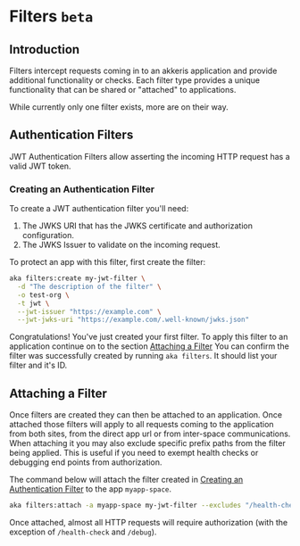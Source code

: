 # Filters `beta`

<!-- toc -->
## Introduction

Filters intercept requests coming in to an akkeris application and provide additional functionality or checks.  Each filter type provides a unique functionality that can be shared or "attached" to applications. 

While currently only one filter exists, more are on their way.

## Authentication Filters

JWT Authentication Filters allow asserting the incoming HTTP request has a valid JWT token.

### Creating an Authentication Filter

To create a JWT authentication filter you'll need:

1. The JWKS URI that has the JWKS certificate and authorization configuration.
2. The JWKS Issuer to validate on the incoming request.

To protect an app with this filter, first create the filter:

```bash
aka filters:create my-jwt-filter \
  -d "The description of the filter" \
  -o test-org \
  -t jwt \
  --jwt-issuer "https://example.com" \
  --jwt-jwks-uri "https://example.com/.well-known/jwks.json"
```

Congratulations! You've just created your first filter. To apply this filter to an application continue on to the section [Attaching a Filter](filters.md#attaching-a-filter) You can confirm the filter was successfully created by running `aka filters`. It should list your filter and it's ID.

## Attaching a Filter

Once filters are created they can then be attached to an application. Once attached those filters will apply to all requests coming to the application from both sites, from the direct app url or from inter-space communications. When attaching it you may also exclude specific prefix paths from the filter being applied. This is useful if you need to exempt health checks or debugging end points from authorization.

The command below will attach the filter created in [Creating an Authentication Filter](filters.md#creating-an-authentication-filter) to the app `myapp-space`.

```bash
aka filters:attach -a myapp-space my-jwt-filter --excludes "/health-check" --excludes "/debug/"
```

Once attached, almost all HTTP requests will require authorization (with the exception of `/health-check` and `/debug`).